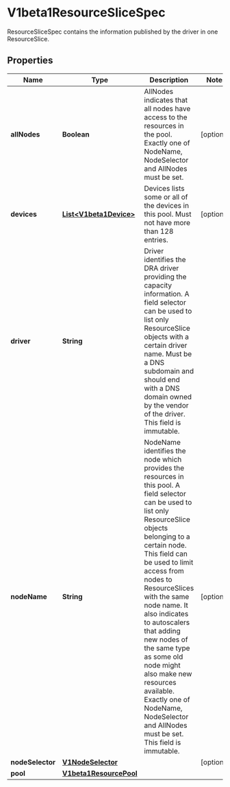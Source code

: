 

# V1beta1ResourceSliceSpec

ResourceSliceSpec contains the information published by the driver in one ResourceSlice.

## Properties

| Name | Type | Description | Notes |
|------------ | ------------- | ------------- | -------------|
|**allNodes** | **Boolean** | AllNodes indicates that all nodes have access to the resources in the pool.  Exactly one of NodeName, NodeSelector and AllNodes must be set. |  [optional] |
|**devices** | [**List&lt;V1beta1Device&gt;**](V1beta1Device.md) | Devices lists some or all of the devices in this pool.  Must not have more than 128 entries. |  [optional] |
|**driver** | **String** | Driver identifies the DRA driver providing the capacity information. A field selector can be used to list only ResourceSlice objects with a certain driver name.  Must be a DNS subdomain and should end with a DNS domain owned by the vendor of the driver. This field is immutable. |  |
|**nodeName** | **String** | NodeName identifies the node which provides the resources in this pool. A field selector can be used to list only ResourceSlice objects belonging to a certain node.  This field can be used to limit access from nodes to ResourceSlices with the same node name. It also indicates to autoscalers that adding new nodes of the same type as some old node might also make new resources available.  Exactly one of NodeName, NodeSelector and AllNodes must be set. This field is immutable. |  [optional] |
|**nodeSelector** | [**V1NodeSelector**](V1NodeSelector.md) |  |  [optional] |
|**pool** | [**V1beta1ResourcePool**](V1beta1ResourcePool.md) |  |  |



